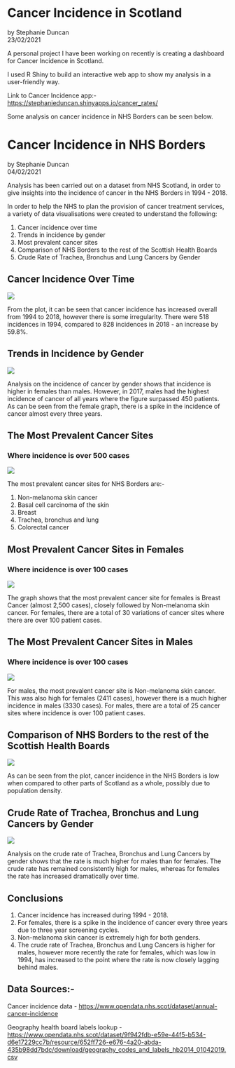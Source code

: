 # Cancer Incidence in Scotland </br>
by Stephanie Duncan </br>
23/02/2021

A personal project I have been working on recently is creating a dashboard for Cancer Incidence in Scotland.

I used R Shiny to build an interactive web app to show my analysis in a user-friendly way.

Link to Cancer Incidence app:- https://stephanieduncan.shinyapps.io/cancer_rates/

Some analysis on cancer incidence in NHS Borders can be seen below.

# Cancer Incidence in NHS Borders </br>
by Stephanie Duncan </br>
04/02/2021

Analysis has been carried out on a dataset from NHS Scotland, in order to give insights into the incidence of cancer in the NHS Borders in 1994 - 2018. 

In order to help the NHS to plan the provision of cancer treatment services, a variety of data visualisations were created to understand the following:

1. Cancer incidence over time
2. Trends in incidence by gender 
3. Most prevalent cancer sites
4. Comparison of NHS Borders to the rest of the Scottish Health Boards
5. Crude Rate of Trachea, Bronchus and Lung Cancers by Gender

## Cancer Incidence Over Time
![](images/cancer_incidence_over_time.png)

From the plot, it can be seen that cancer incidence has increased overall from 1994 to 2018, however there is some irregularity. There were 518 incidences in 1994, compared to 828 incidences in 2018 - an increase by 59.8%.

## Trends in Incidence by Gender
![](images/trends_incidence.png)

Analysis on the incidence of cancer by gender shows that incidence is higher in females than males. However, in 2017, males had the highest incidence of cancer of all years where the figure surpassed 450 patients. As can be seen from the female graph, there is a spike in the incidence of cancer almost every three years. 

## The Most Prevalent Cancer Sites
### Where incidence is over 500 cases
![](images/over_500_cases.png)

The most prevalent cancer sites for NHS Borders are:-

1. Non-melanoma skin cancer
2. Basal cell carcinoma of the skin
3. Breast 
4. Trachea, bronchus and lung
5. Colorectal cancer


## Most Prevalent Cancer Sites in Females
### Where incidence is over 100 cases
![](images/females.png)

The graph shows that the most prevalent cancer site for females is Breast Cancer (almost 2,500 cases), closely followed by Non-melanoma skin cancer. For females, there are a total of 30 variations of cancer sites where there are over 100 patient cases.

## The Most Prevalent Cancer Sites in Males
### Where incidence is over 100 cases
![](images/males.png)

For males, the most prevalent cancer site is Non-melanoma skin cancer. This was also high for females (2411 cases), however there is a much higher incidence in males (3330 cases). For males, there are a total of 25 cancer sites where incidence is over 100 patient cases.

## Comparison of NHS Borders to the rest of the Scottish Health Boards
![](images/scotland.png)

As can be seen from the plot, cancer incidence in the NHS Borders is low when compared to other parts of Scotland as a whole, possibly due to population density.

## Crude Rate of Trachea, Bronchus and Lung Cancers by Gender
![](images/crude_rate_lung.png)

Analysis on the crude rate of Trachea, Bronchus and Lung Cancers by gender shows that the rate is much higher for males than for females. The crude rate has remained consistently high for males, whereas for females the rate has increased dramatically over time.

## Conclusions
1. Cancer incidence has increased during 1994 - 2018.
2. For females, there is a spike in the incidence of cancer every three years due to three year screening cycles.
3. Non-melanoma skin cancer is extremely high for both genders.
4. The crude rate of Trachea, Bronchus and Lung Cancers is higher for males, however more recently the rate for females, which was low in 1994, has increased to the point where the rate is now closely lagging behind males.


## Data Sources:- 

Cancer incidence data - https://www.opendata.nhs.scot/dataset/annual-cancer-incidence

Geography health board labels lookup - https://www.opendata.nhs.scot/dataset/9f942fdb-e59e-44f5-b534-d6e17229cc7b/resource/652ff726-e676-4a20-abda-435b98dd7bdc/download/geography_codes_and_labels_hb2014_01042019.csv
